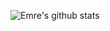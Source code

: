 ![Emre's github stats](https://github-readme-stats.vercel.app/api?username=emrecakmak&show_icons=true&theme=graywhite)


